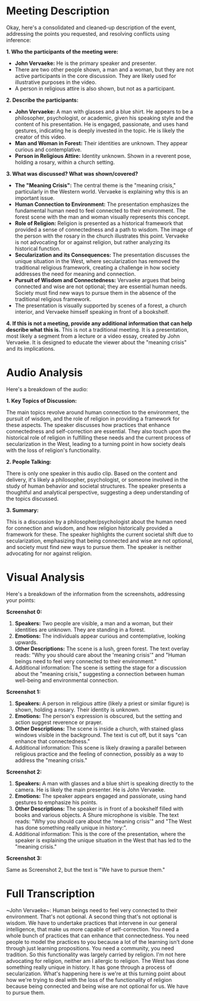 # Meeting Description

Okay, here's a consolidated and cleaned-up description of the event, addressing the points you requested, and resolving conflicts using inference:

**1. Who the participants of the meeting were:**

*   **John Vervaeke:** He is the primary speaker and presenter.
*   There are two other people shown, a man and a woman, but they are not active participants in the core discussion. They are likely used for illustrative purposes in the video.
*   A person in religious attire is also shown, but not as a participant.

**2. Describe the participants:**

*   **John Vervaeke:** A man with glasses and a blue shirt. He appears to be a philosopher, psychologist, or academic, given his speaking style and the content of his presentation. He is engaged, passionate, and uses hand gestures, indicating he is deeply invested in the topic. He is likely the creator of this video.
*   **Man and Woman in Forest:** Their identities are unknown. They appear curious and contemplative.
*   **Person in Religious Attire:** Identity unknown. Shown in a reverent pose, holding a rosary, within a church setting.

**3. What was discussed? What was shown/covered?**

*   **The "Meaning Crisis":** The central theme is the "meaning crisis," particularly in the Western world. Vervaeke is explaining why this is an important issue.
*   **Human Connection to Environment:** The presentation emphasizes the fundamental human need to feel connected to their environment. The forest scene with the man and woman visually represents this concept.
*   **Role of Religion:** Religion is presented as a historical framework that provided a sense of connectedness and a path to wisdom. The image of the person with the rosary in the church illustrates this point. Vervaeke is not advocating for or against religion, but rather analyzing its historical function.
*   **Secularization and its Consequences:** The presentation discusses the unique situation in the West, where secularization has removed the traditional religious framework, creating a challenge in how society addresses the need for meaning and connection.
*   **Pursuit of Wisdom and Connectedness:** Vervaeke argues that being connected and wise are not optional; they are essential human needs. Society must find new ways to pursue them in the absence of the traditional religious framework.
* The presentation is visually supported by scenes of a forest, a church interior, and Vervaeke himself speaking in front of a bookshelf.

**4. If this is not a meeting, provide any additional information that can help describe what this is.**
This is not a traditional meeting. It is a presentation, most likely a segment from a lecture or a video essay, created by John Vervaeke. It is designed to educate the viewer about the "meaning crisis" and its implications.



# Audio Analysis

Here's a breakdown of the audio:

**1. Key Topics of Discussion:**

The main topics revolve around human connection to the environment, the pursuit of wisdom, and the role of religion in providing a framework for these aspects. The speaker discusses how practices that enhance connectedness and self-correction are essential. They also touch upon the historical role of religion in fulfilling these needs and the current process of secularization in the West, leading to a turning point in how society deals with the loss of religion's functionality.

**2. People Talking:**

There is only one speaker in this audio clip. Based on the content and delivery, it's likely a philosopher, psychologist, or someone involved in the study of human behavior and societal structures. The speaker presents a thoughtful and analytical perspective, suggesting a deep understanding of the topics discussed.

**3. Summary:**

This is a discussion by a philosopher/psychologist about the human need for connection and wisdom, and how religion historically provided a framework for these. The speaker highlights the current societal shift due to secularization, emphasizing that being connected and wise are not optional, and society must find new ways to pursue them. The speaker is neither advocating for nor against religion.



# Visual Analysis

Here's a breakdown of the information from the screenshots, addressing your points:

**Screenshot 0:**

1.  **Speakers:** Two people are visible, a man and a woman, but their identities are unknown. They are standing in a forest.
2.  **Emotions:** The individuals appear curious and contemplative, looking upwards.
3.  **Other Descriptions:** The scene is a lush, green forest. The text overlay reads: "Why you should care about the 'meaning crisis'" and "Human beings need to feel very connected to their environment."
4. Additional information: The scene is setting the stage for a discussion about the "meaning crisis," suggesting a connection between human well-being and environmental connection.

**Screenshot 1:**

1.  **Speakers:** A person in religious attire (likely a priest or similar figure) is shown, holding a rosary. Their identity is unknown.
2.  **Emotions:** The person's expression is obscured, but the setting and action suggest reverence or prayer.
3.  **Other Descriptions:** The scene is inside a church, with stained glass windows visible in the background. The text is cut off, but it says "can enhance that connectedness."
4. Additional information: This scene is likely drawing a parallel between religious practice and the feeling of connection, possibly as a way to address the "meaning crisis."

**Screenshot 2:**

1.  **Speakers:** A man with glasses and a blue shirt is speaking directly to the camera. He is likely the main presenter. He is John Vervaeke.
2.  **Emotions:** The speaker appears engaged and passionate, using hand gestures to emphasize his points.
3.  **Other Descriptions:** The speaker is in front of a bookshelf filled with books and various objects. A Shure microphone is visible. The text reads: "Why you should care about the 'meaning crisis'" and "The West has done something really unique in history:".
4. Additional information: This is the core of the presentation, where the speaker is explaining the unique situation in the West that has led to the "meaning crisis."

**Screenshot 3:**

Same as Screenshot 2, but the text is "We have to pursue them."



# Full Transcription

~John Vervaeke~: Human beings need to feel very connected to their environment. That's not optional. A second thing that's not optional is wisdom. We have to undertake practices that intervene in our general intelligence, that make us more capable of self-correction. You need a whole bunch of practices that can enhance that connectedness. You need people to model the practices to you because a lot of the learning isn't done through just learning propositions. You need a community, you need tradition. So this functionality was largely carried by religion. I'm not here advocating for religion, neither am I allergic to religion. The West has done something really unique in history. It has gone through a process of secularization. What's happening here is we're at this turning point about how we're trying to deal with the loss of the functionality of religion because being connected and being wise are not optional for us. We have to pursue them.